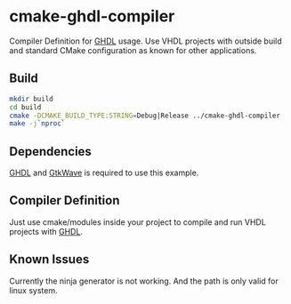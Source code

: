# cmake-ghdl-compiler
Compiler Definition for [GHDL](https://github.com/ghdl/ghdl) usage. Use VHDL projects with outside build and standard CMake configuration as known for other applications.

## Build
```bash
mkdir build
cd build
cmake -DCMAKE_BUILD_TYPE:STRING=Debug|Release ../cmake-ghdl-compiler
make -j`nproc`
```

## Dependencies
[GHDL](https://github.com/ghdl/ghdl) and [GtkWave](https://github.com/gtkwave/gtkwave) is required to use this example.

## Compiler Definition
Just use cmake/modules inside your project to compile and run VHDL projects with [GHDL](https://github.com/ghdl/ghdl).

## Known Issues
Currently the ninja generator is not working. And the path is only valid for linux system.
